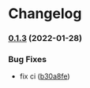 # Changelog

### [0.1.3](https://github.com/go-sdk/proto/compare/v0.1.2...v0.1.3) (2022-01-28)


### Bug Fixes

* fix ci ([b30a8fe](https://github.com/go-sdk/proto/commit/b30a8fe5f66f42a7ce5a489b2938fe158aa75c78))
